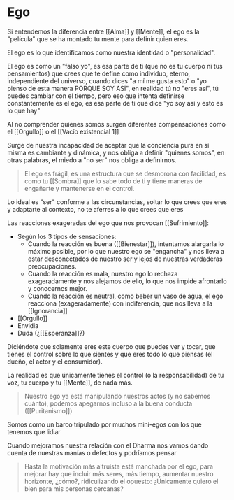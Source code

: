 
# Ego

Si entendemos la diferencia entre [[Alma]] y [[Mente]], el ego es la "película" que se ha montado tu mente para definir quien eres.

El ego es lo que identificamos como nuestra identidad o "personalidad".

El ego es como un "falso yo", es esa parte de ti (que no es tu cuerpo ni tus pensamientos) que crees que te define como individuo, eterno, independiente del universo, cuando dices "a mí me gusta esto" o "yo pienso de esta manera PORQUE SOY ASÍ", en realidad tú no "eres así", tú puedes cambiar con el tiempo, pero eso que intenta definirse constantemente es el ego, es esa parte de ti que dice "yo soy así y esto es lo que hay"

Al no comprender quienes somos surgen diferentes compensaciones como el [[Orgullo]] o el [[Vacío existencial 1]]

Surge de nuestra incapacidad de aceptar que la conciencia pura en sí misma es cambiante y dinámica, y nos obliga a definir "quienes somos", en otras palabras, el miedo a "no ser" nos obliga a definirnos.

> El ego es frágil, es una estructura que se desmorona con facilidad, es como tu [[Sombra]] que lo sabe todo de ti y tiene maneras de engañarte y mantenerse en el control.

Lo ideal es "ser" conforme a las circunstancias, soltar lo que crees que eres y adaptarte al contexto, no te aferres a lo que crees que eres

Las reacciones exageradas del ego que nos provocan [[Sufrimiento]]:
- Según los 3 tipos de sensaciones:
	- Cuando la reacción es buena ([[Bienestar]]), intentamos alargarla lo máximo posible, por lo que nuestro ego se "engancha" y nos lleva a estar desconectados de nuestro ser y lejos de nuestras verdaderas preocupaciones.
	- Cuando la reacción es mala, nuestro ego lo rechaza exageradamente y nos alejamos de ello, lo que nos impide afrontarlo y conocernos mejor.
	- Cuando la reacción es neutral, como beber un vaso de agua, el ego reacciona (exageradamente) con indiferencia, que nos lleva a la [[Ignorancia]]
- [[Orgullo]]
- Envidia
- Duda (¿[[Esperanza]]?) 


Diciéndote que solamente eres este cuerpo que puedes ver y tocar, que tienes el control sobre lo que sientes y que eres todo lo que piensas (el dueño, el actor y el consumidor).

La realidad es que únicamente tienes el control (o la responsabilidad) de tu voz, tu cuerpo y tu [[Mente]], de nada más.

> Nuestro ego ya está manipulando nuestros actos (y no sabemos cuánto), podemos apegarnos incluso a la buena conducta ([[Puritanismo]])

Somos como un barco tripulado por muchos mini-egos con los que tenemos que lidiar

Cuando mejoramos nuestra relación con el Dharma nos vamos dando cuenta de nuestras manías o defectos y podríamos pensar

> Hasta la motivación más altruista está manchada por el ego, para mejorar hay que incluir más seres, más tiempo, aumentar nuestro horizonte, ¿cómo?, ridiculizando el opuesto: ¿Únicamente quiero el bien para mis personas cercanas?